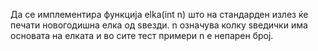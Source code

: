 Да се имплементира функција elka(int n) што на стандарден излез ќе печати новогодишна елка од ѕвезди. n означува колку ѕведички има основата на елката и во сите тест примери n е непарен број. 